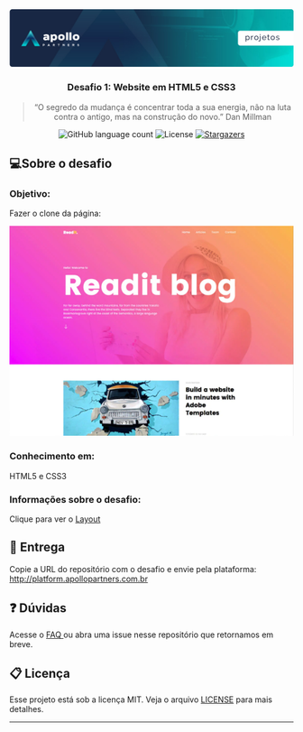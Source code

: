 <img alt="Header" src="/assets/header.jpeg" />
<h3 align="center">
  Desafio 1: Website em HTML5 e CSS3
</h3>

<blockquote align="center">“O segredo da mudança é concentrar toda a sua energia, não na luta contra o antigo, mas na construção do novo.” Dan Millman</blockquote>

<p align="center">  
  <img alt="GitHub language count" src="https://img.shields.io/github/languages/count/Apollo-Group/Projeto-01">

  <img alt="License" src="https://img.shields.io/badge/license-MIT-%2304D361">

  <a href="">
    <img alt="Stargazers" src="https://img.shields.io/github/stars/Apollo-Group/Projeto-01?style=social">
  </a>
</p>

## :computer:Sobre o desafio

### Objetivo:

Fazer o clone da página:

<p align="center">
  <img src="./assets/layout.png">
</p>

### Conhecimento em:

HTML5 e CSS3

### Informações sobre o desafio:

Clique para ver o <a href="https://www.figma.com/proto/B2WMzcZfiCaLjIGLcY4VpD/Figma-Basics?node-id=0%3A534&scaling=scale-down" target="_blank" rel="noopener noreferrer">
Layout
</a>

## :tada: Entrega

Copie a URL do repositório com o desafio e envie pela plataforma: http://platform.apollopartners.com.br

## :question: Dúvidas

Acesse o <a href="https://github.com/Apollo-Group/Projeto-FAQ">
FAQ
</a> ou abra uma issue nesse repositório que retornamos em breve.

## :clipboard: Licença

Esse projeto está sob a licença MIT. Veja o arquivo [LICENSE](LICENSE) para mais detalhes.

---
